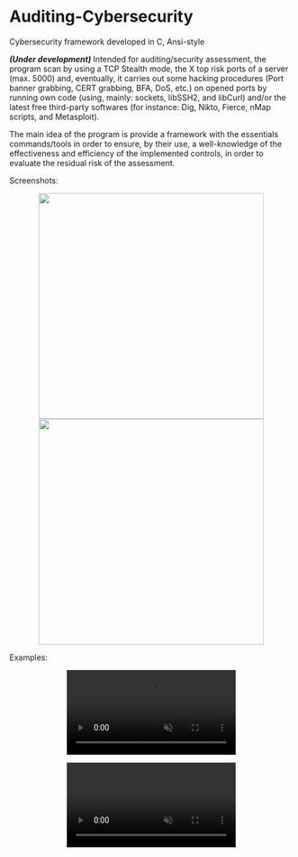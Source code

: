 # Auditing-Cybersecurity
Cybersecurity framework developed in C, Ansi-style

***(Under development)*** Intended for auditing/security assessment, the program scan by using a TCP Stealth mode, the X top risk ports of a server (max. 5000) and, eventually, it carries out some hacking procedures (Port banner grabbing, CERT grabbing, BFA, DoS, etc.) on opened ports by running own code (using, mainly: sockets, libSSH2, and libCurl) and/or the latest free third-party softwares (for instance: Dig, Nikto, Fierce, nMap scripts, and Metasploit). 

The main idea of the program is provide a framework with the essentials commands/tools in order to ensure, by their use, a well-knowledge of the effectiveness and efficiency of the implemented controls, in order to evaluate the residual risk of the assessment.

Screenshots:
<p align="middle">
  <img src="https://user-images.githubusercontent.com/40904281/188255485-c9713291-0ae7-42d4-bde0-c0a9e717021e.png" width="400" hspace="20"/>
  <img src="https://user-images.githubusercontent.com/40904281/188255507-a132cb75-0a89-44f6-949b-7cdb3ebaac26.png" width="400" />
</p>

Examples:

<p align="center">
<video src="https://user-images.githubusercontent.com/40904281/177245945-6bf3ead6-f04d-44d4-8b78-b8dad5701785.mp4" autoplay loop muted> </video>
</p>

<p align="center">
<video src="https://user-images.githubusercontent.com/40904281/177363811-5113a632-c9cb-4620-9fdb-95c08645c802.mp4" autoplay loop muted> </video>
</p>
